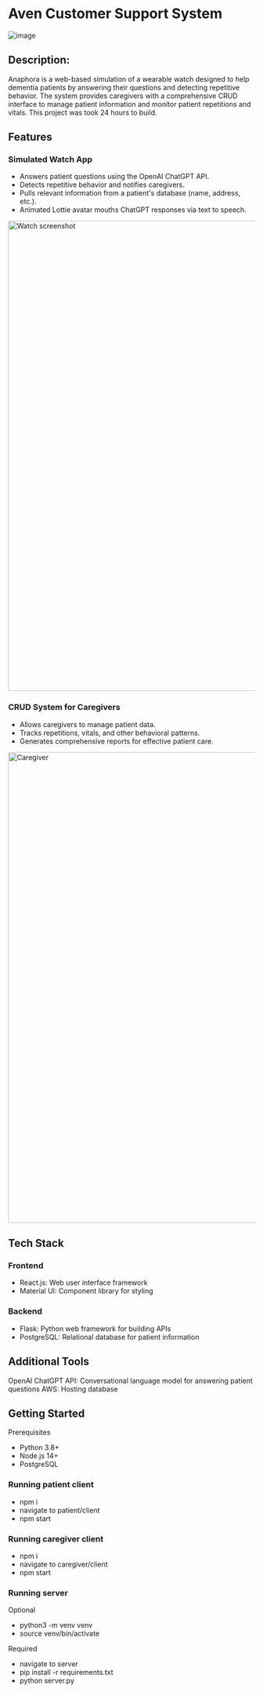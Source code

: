 # Aven Customer Support System
![image](https://github.com/ahmedryasser/Anaphorna/assets/56661044/65e7e5a0-9ad1-46e4-beb7-e913d39e82f6)

## Description:
Anaphora is a web-based simulation of a wearable watch designed to help dementia patients by answering their questions and detecting repetitive behavior. The system provides caregivers with a comprehensive CRUD interface to manage patient information and monitor patient repetitions and vitals. This project was took 24 hours to build.


## Features
### Simulated Watch App
- Answers patient questions using the OpenAI ChatGPT API.
- Detects repetitive behavior and notifies caregivers.
- Pulls relevant information from a patient's database (name, address, etc.).
- Animated Lottie avatar mouths ChatGPT responses via text to speech.

  
<img width="958" alt="Watch screenshot" src="https://github.com/ahmedryasser/Anaphora/assets/56661044/be1a7f11-5203-422e-b175-8eb316823c9b">

### CRUD System for Caregivers
- Allows caregivers to manage patient data.
- Tracks repetitions, vitals, and other behavioral patterns.
- Generates comprehensive reports for effective patient care.
<img width="959" alt="Caregiver" src="https://github.com/ahmedryasser/Anaphora/assets/56661044/59a5c0cf-4473-4372-a506-a9415e96f5d4">

## Tech Stack
### Frontend
- React.js: Web user interface framework
- Material UI: Component library for styling
### Backend
- Flask: Python web framework for building APIs
- PostgreSQL: Relational database for patient information
## Additional Tools
OpenAI ChatGPT API: Conversational language model for answering patient questions
AWS: Hosting database
## Getting Started
Prerequisites
- Python 3.8+
- Node.js 14+
- PostgreSQL

### Running patient client
- npm i
- navigate to patient/client
- npm start

### Running caregiver client
- npm i
- navigate to caregiver/client
- npm start

### Running server
Optional
- python3 -m venv venv 
- source venv/bin/activate
  
Required
- navigate to server
- pip install -r requirements.txt
- python server.py
